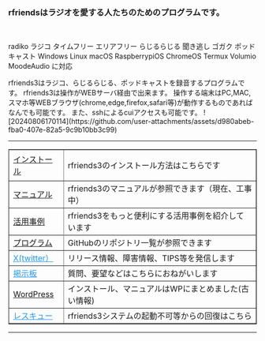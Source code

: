 <h3 align="left">
rfriendsはラジオを愛する人たちのためのプログラムです。
</h3>
<br>
<p>
radiko ラジコ タイムフリー エリアフリー らじるらじる 聞き逃し ゴガク  ポッドキャスト Windows Linux macOS RaspberrypiOS ChromeOS Termux Volumio MoodeAudio に対応
</p>
rfriends3はラジコ、らじるらじる、ポッドキャストを録音するプログラムです。
rfriends3は操作がWEBサーバ経由で出来ます。
操作する端末はPC,MAC,スマホ等WEBブラウザ(chrome,edge,firefox,safari等)が動作するものであればなんでも可能です。
また、sshによるcuiアクセスも可能です。
![20240806170114](https://github.com/user-attachments/assets/d980abeb-fba0-407e-82a5-9c9b10bb3c99)
<hr />
<table border="1">
<tbody>
<tr>
<td><a href="https://rfriends.hatenablog.com/entry/2023/07/13/152412/" target="_blank">インストール</a></td>
<td>
<p>rfriends3のインストール方法はこちらです</p>
</td>
</tr>
<tr>
<td><a href="https://github.com/rfriends/rfriends3/wiki">マニュアル</a></td>
<td>rfriends3のマニュアルが参照できます（現在、工事中）</td>
</tr>
<tr>
<td><a href="https://rfriends.hatenablog.com/entry/2024/08/14/113233">活用事例</a></td>
<td>rfriends3をもっと便利にする活用事例を紹介しています</td>
</tr>
<tr></tr>
<tr>
<td><a href="https://github.com/rfriends?tab=repositories">プログラム</a></td>
<td>GitHubのリポジトリ一覧が参照できます</td>
</tr>
<tr>
<td><a href="https://twitter.com/rfriends2017" target="_blank" style="color: #2196f3;">X(twitter）</a></td>
<td>リリース情報、障害情報、TIPS等を発信します</td>
</tr>
<tr>
<td><a href="http://ceres.s501.xrea.com/wforum/wforum.cgi" target="_blank" style="color: #2196f3;">掲示板</a></td>
<td>質問、要望などはこちらにおねがいします</td>
</tr>
<tr>
<td><a href="http://ceres.s501.xrea.com/wp_rfriends/" target="_blank">WordPress</a></td>
<td>インストール、マニュアルはWPにまとめました(古い情報)</td>
</tr>
<tr>
<td><a href="https://github.com/rfriends/rfriends_rescue/wiki/rfriends3%E3%81%AE%E3%83%AA%E3%82%AB%E3%83%90%E3%83%AA%E6%96%B9%E6%B3%95" target="_blank" style="color: #2196f3;">レスキュー</a></td>
<td>rfriends3システムの起動不可等からの回復はこちら</td>
</tr>
</tbody>
</table>
<hr />

